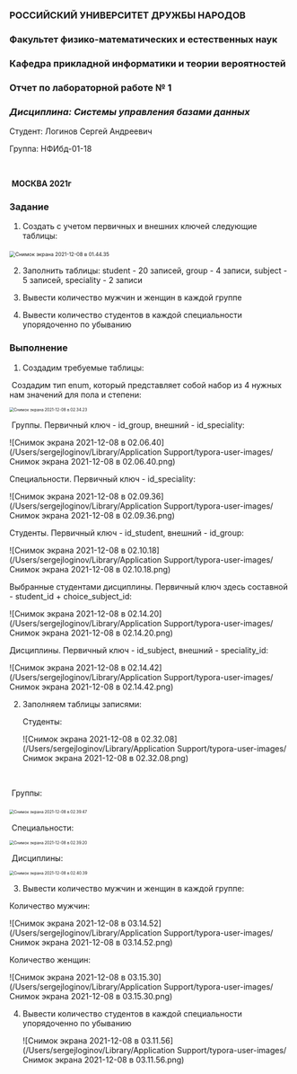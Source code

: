 ### **РОССИЙСКИЙ УНИВЕРСИТЕТ ДРУЖБЫ НАРОДОВ**

### **Факультет физико-математических и естественных наук**

### **Кафедра прикладной информатики и теории вероятностей**











### **Отчет по лабораторной работе № 1**

### *Дисциплина: Системы управления базами данных*









Студент:	Логинов Сергей Андреевич

Группа:	  НФИбд-01-18 



​																							

​															**МОСКВА 2021г**

### Задание

1. Создать с учетом первичных и внешних ключей следующие таблицы:

​	<img src="/Users/sergejloginov/Library/Application Support/typora-user-images/Снимок экрана 2021-12-08 в 01.44.35.png" alt="Снимок экрана 2021-12-08 в 01.44.35" style="zoom:65%;" />

2. Заполнить таблицы: student - 20 записей, group - 4 записи, subject - 5 записей, speciality - 2 записи

3. Вывести количество мужчин и женщин в каждой группе
4. Вывести количество студентов в каждой специальности упорядоченно по убыванию



### Выполнение

1. Создадим требуемые таблицы:

​	Создадим тип enum, который представляет собой набор из 4 нужных нам значений для пола и степени:

<img src="/Users/sergejloginov/Library/Application Support/typora-user-images/Снимок экрана 2021-12-08 в 02.34.23.png" alt="Снимок экрана 2021-12-08 в 02.34.23" style="zoom:50%;" />



​	Группы. Первичный ключ - id_group, внешний - id_speciality:

![Снимок экрана 2021-12-08 в 02.06.40](/Users/sergejloginov/Library/Application Support/typora-user-images/Снимок экрана 2021-12-08 в 02.06.40.png)

Специальности. Первичный ключ - id_speciality:

![Снимок экрана 2021-12-08 в 02.09.36](/Users/sergejloginov/Library/Application Support/typora-user-images/Снимок экрана 2021-12-08 в 02.09.36.png)

Студенты. Первичный ключ - id_student, внешний - id_group:

![Снимок экрана 2021-12-08 в 02.10.18](/Users/sergejloginov/Library/Application Support/typora-user-images/Снимок экрана 2021-12-08 в 02.10.18.png)



Выбранные студентами дисциплины. Первичный ключ здесь составной - student_id + choice_subject_id:

![Снимок экрана 2021-12-08 в 02.14.20](/Users/sergejloginov/Library/Application Support/typora-user-images/Снимок экрана 2021-12-08 в 02.14.20.png)

Дисциплины. Первичный ключ - id_subject, внешний - speciality_id:

![Снимок экрана 2021-12-08 в 02.14.42](/Users/sergejloginov/Library/Application Support/typora-user-images/Снимок экрана 2021-12-08 в 02.14.42.png)





2. Заполняем таблицы записями:

   

   Студенты:

   ![Снимок экрана 2021-12-08 в 02.32.08](/Users/sergejloginov/Library/Application Support/typora-user-images/Снимок экрана 2021-12-08 в 02.32.08.png)

​	

​		Группы:

​							<img src="/Users/sergejloginov/Library/Application Support/typora-user-images/Снимок экрана 2021-12-08 в 02.39.47.png" alt="Снимок экрана 2021-12-08 в 02.39.47" style="zoom:50%;" />



​		Специальности:

<img src="/Users/sergejloginov/Library/Application Support/typora-user-images/Снимок экрана 2021-12-08 в 02.39.20.png" alt="Снимок экрана 2021-12-08 в 02.39.20" style="zoom:50%;" />



​		Дисциплины:

<img src="/Users/sergejloginov/Library/Application Support/typora-user-images/Снимок экрана 2021-12-08 в 02.40.39.png" alt="Снимок экрана 2021-12-08 в 02.40.39" style="zoom:50%;" />



3. Вывести количество мужчин и женщин в каждой группе:

Количество мужчин:

![Снимок экрана 2021-12-08 в 03.14.52](/Users/sergejloginov/Library/Application Support/typora-user-images/Снимок экрана 2021-12-08 в 03.14.52.png)

Количество женщин:

![Снимок экрана 2021-12-08 в 03.15.30](/Users/sergejloginov/Library/Application Support/typora-user-images/Снимок экрана 2021-12-08 в 03.15.30.png)



4. Вывести количество студентов в каждой специальности упорядоченно по убыванию

   ![Снимок экрана 2021-12-08 в 03.11.56](/Users/sergejloginov/Library/Application Support/typora-user-images/Снимок экрана 2021-12-08 в 03.11.56.png)
